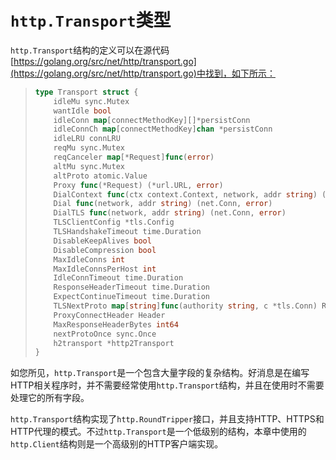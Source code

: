 # **```http.Transport```类型**

```http.Transport```结构的定义可以在源代码[https://golang.org/src/net/http/transport.go](https://golang.org/src/net/http/transport.go)中找到，如下所示：

> ```go
> type Transport struct {
>     idleMu sync.Mutex
>     wantIdle bool
>     idleConn map[connectMethodKey][]*persistConn
>     idleConnCh map[connectMethodKey]chan *persistConn
>     idleLRU connLRU
>     reqMu sync.Mutex
>     reqCanceler map[*Request]func(error)
>     altMu sync.Mutex
>     altProto atomic.Value
>     Proxy func(*Request) (*url.URL, error)
>     DialContext func(ctx context.Context, network, addr string) (net.Conn, error)
>     Dial func(network, addr string) (net.Conn, error)
>     DialTLS func(network, addr string) (net.Conn, error)
>     TLSClientConfig *tls.Config
>     TLSHandshakeTimeout time.Duration
>     DisableKeepAlives bool
>     DisableCompression bool
>     MaxIdleConns int
>     MaxIdleConnsPerHost int
>     IdleConnTimeout time.Duration
>     ResponseHeaderTimeout time.Duration
>     ExpectContinueTimeout time.Duration
>     TLSNextProto map[string]func(authority string, c *tls.Conn) RoundTripper
>     ProxyConnectHeader Header
>     MaxResponseHeaderBytes int64
>     nextProtoOnce sync.Once
>     h2transport *http2Transport
> }
> ```

如您所见，```http.Transport```是一个包含大量字段的复杂结构。好消息是在编写HTTP相关程序时，并不需要经常使用```http.Transport```结构，并且在使用时不需要处理它的所有字段。

```http.Transport```结构实现了```http.RoundTripper```接口，并且支持HTTP、HTTPS和HTTP代理的模式。不过```http.Transport```是一个低级别的结构，本章中使用的```http.Client```结构则是一个高级别的HTTP客户端实现。